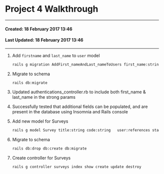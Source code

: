 # Project 4 Walkthrough
----
#### Created: 18 February 2017 13:46
#### Last Updated: 18 February 2017 13:46
----

1. Add `firstname` and `last_name` to `user` model

	```bash
	rails g migration AddFirst_nameAndLast_nameToUsers first_name:string 	last_name:string
	```

2. Migrate to schema

	```bash
	rails db:migrate
	```

3. Updated authentications_controller.rb to include both first_name & last_name in the strong params
4. Successfully tested that additional fields can be populated, and are present in the database using Insomnia and Rails console
5. Add new model for Surveys

	```Bash
	rails g model Survey title:string code:string 	user:references started:date finished:date
	```
6. Migrate to schema

	```bash
	rails db:drop db:create db:migrate
	```

7. Create controller for Surveys

	```bash
	rails g controller surveys index show create update destroy
	```
	



	
